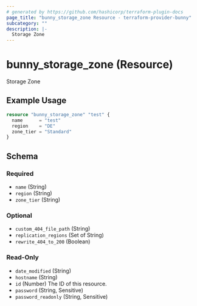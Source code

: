 ```yaml
---
# generated by https://github.com/hashicorp/terraform-plugin-docs
page_title: "bunny_storage_zone Resource - terraform-provider-bunny"
subcategory: ""
description: |-
  Storage Zone
---
```


# bunny_storage_zone (Resource)

Storage Zone

## Example Usage

```terraform
resource "bunny_storage_zone" "test" {
  name      = "test"
  region    = "DE"
  zone_tier = "Standard"
}
```

<!-- schema generated by tfplugindocs -->
## Schema

### Required

- `name` (String)
- `region` (String)
- `zone_tier` (String)

### Optional

- `custom_404_file_path` (String)
- `replication_regions` (Set of String)
- `rewrite_404_to_200` (Boolean)

### Read-Only

- `date_modified` (String)
- `hostname` (String)
- `id` (Number) The ID of this resource.
- `password` (String, Sensitive)
- `password_readonly` (String, Sensitive)
